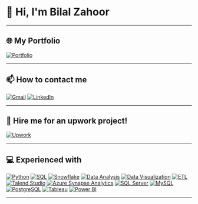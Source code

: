# 👋 Hi, I'm Bilal Zahoor

---

## 🌐 My Portfolio

[![Portfolio](https://img.shields.io/badge/My_Portfolio-181717?style=flat-square&logo=github&logoColor=white)](https://bilalzahoor100.github.io/)

---

## 📫 How to contact me

[![Gmail](https://img.shields.io/badge/Gmail-D14836?style=flat-square&logo=gmail&logoColor=white)](mailto:bilalzahoor100@gmail.com)
[![LinkedIn](https://img.shields.io/badge/LinkedIn-0077B5?style=flat-square&logo=linkedin&logoColor=white)](https://www.linkedin.com/in/bilal-zahoor-175859184/)

---

## 💼 Hire me for an upwork project!

[![Upwork](https://img.shields.io/badge/Upwork-6FDA44?style=flat-square&logo=upwork&logoColor=white)](https://www.upwork.com/freelancers/~01b7b0bed87616d029)

---

## 💻 Experienced with

[![Python](https://img.shields.io/badge/Python-3776AB?style=for-the-badge&logo=python&logoColor=white)](https://www.python.org)
[![SQL](https://img.shields.io/badge/SQL-4479A1?style=for-the-badge&logo=postgresql&logoColor=white)](https://www.postgresql.org)
[![Snowflake](https://img.shields.io/badge/Snowflake-29B5E8?style=for-the-badge&logo=snowflake&logoColor=white)](https://www.snowflake.com)
[![Data Analysis](https://img.shields.io/badge/Data_Analysis-0078D4?style=for-the-badge&logo=chart-bar&logoColor=white)](https://www.databricks.com)
[![Data Visualization](https://img.shields.io/badge/Data_Visualization-4A90E2?style=for-the-badge&logo=chart-line&logoColor=white)](https://www.tableau.com)
[![ETL](https://img.shields.io/badge/ETL-FFC107?style=for-the-badge&logo=data-transfer&logoColor=white)](https://www.talend.com)
[![Talend Studio](https://img.shields.io/badge/Talend_Studio-F80000?style=for-the-badge&logo=talend&logoColor=white)](https://www.talend.com)
[![Azure Synapse Analytics](https://img.shields.io/badge/Azure_Synapse_Analytics-0078D7?style=for-the-badge&logo=microsoft-azure&logoColor=white)](https://azure.microsoft.com/en-us/services/synapse-analytics/)
[![SQL Server](https://img.shields.io/badge/SQL_Server-CC2927?style=for-the-badge&logo=microsoft-sql-server&logoColor=white)](https://www.microsoft.com/en-us/sql-server/sql-server-2019)
[![MySQL](https://img.shields.io/badge/MySQL-4479A1?style=for-the-badge&logo=mysql&logoColor=white)](https://www.mysql.com)
[![PostgreSQL](https://img.shields.io/badge/PostgreSQL-336791?style=for-the-badge&logo=postgresql&logoColor=white)](https://www.postgresql.org)
[![Tableau](https://img.shields.io/badge/Tableau-E97627?style=for-the-badge&logo=tableau&logoColor=white)](https://www.tableau.com)
[![Power BI](https://img.shields.io/badge/Power_BI-F2C811?style=for-the-badge&logo=power-bi&logoColor=white)](https://powerbi.microsoft.com)

---

